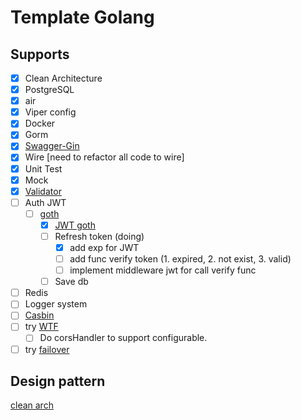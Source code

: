 # Template Golang

## Supports

- [x] Clean Architecture
- [x] PostgreSQL
- [x] air
- [x] Viper config
- [x] Docker
- [x] Gorm
- [x] [Swagger-Gin](https://github.com/swaggo/gin-swagger)
- [x] Wire [need to refactor all code to wire]
- [x] Unit Test
- [x] Mock
- [x] [Validator](https://github.com/go-playground/validator)
- [ ] Auth JWT
  - [ ] [goth](https://github.com/markbates/goth)
    - [x] [JWT goth](https://github.com/markbates/goth/issues/310)
    - [ ] Refresh token (doing)
      - [x] add exp for JWT
      - [ ] add func verify token (1. expired, 2. not exist, 3. valid)
      - [ ] implement middleware jwt for call verify func
    - [ ] Save db
- [ ] Redis
- [ ] Logger system
- [ ] [Casbin](https://github.com/casbin/casbin)
- [ ] try [WTF](https://github.com/pallat/wtf)
  - [ ] Do corsHandler to support configurable.
- [ ] try [failover](https://github.com/wongnai/lmwn_gomeetup_failover)

## Design pattern

[clean arch](https://medium.com/@rayato159/how-to-implement-clean-architecture-in-golang-87e9f2c8c5e4)

